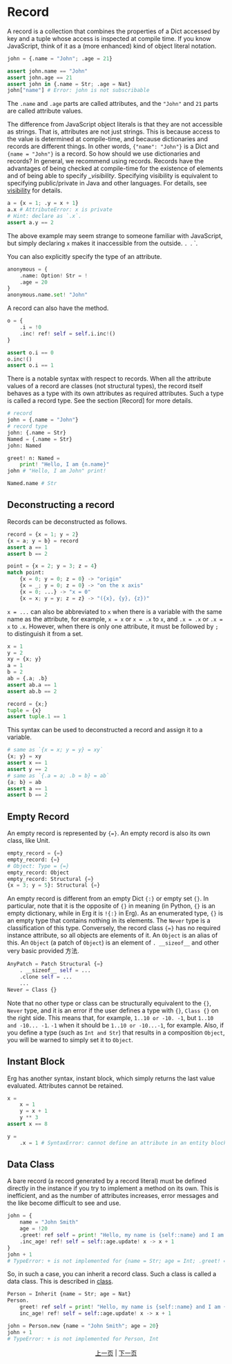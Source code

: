 # Record

A record is a collection that combines the properties of a Dict accessed by key and a tuple whose access is inspected at compile time.
If you know JavaScript, think of it as a (more enhanced) kind of object literal notation.

```python
john = {.name = "John"; .age = 21}

assert john.name == "John"
assert john.age == 21
assert john in {.name = Str; .age = Nat}
john["name"] # Error: john is not subscribable
```

The `.name` and `.age` parts are called attributes, and the `"John"` and `21` parts are called attribute values.

The difference from JavaScript object literals is that they are not accessible as strings. That is, attributes are not just strings.
This is because access to the value is determined at compile-time, and because dictionaries and records are different things. In other words, `{"name": "John"}` is a Dict and `{name = "John"}` is a record.
So how should we use dictionaries and records?
In general, we recommend using records. Records have the advantages of being checked at compile-time for the existence of elements and of being able to specify __visibility_.
Specifying visibility is equivalent to specifying public/private in Java and other languages. For details, see [visibility](./15_visibility.md) for details.

```python
a = {x = 1; .y = x + 1}
a.x # AttributeError: x is private
# Hint: declare as `.x`.
assert a.y == 2
```

The above example may seem strange to someone familiar with JavaScript, but simply declaring `x` makes it inaccessible from the outside. `. `. `.

You can also explicitly specify the type of an attribute.

```python
anonymous = {
    .name: Option! Str = !
    .age = 20
}
anonymous.name.set! "John"
```

A record can also have the method.

```python
o = {
    .i = !0
    .inc! ref! self = self.i.inc!()
}

assert o.i == 0
o.inc!()
assert o.i == 1
```

There is a notable syntax with respect to records. When all the attribute values of a record are classes (not structural types), the record itself behaves as a type with its own attributes as required attributes.
Such a type is called a record type. See the section [Record] for more details.

```python
# record
john = {.name = "John"}
# record type
john: {.name = Str}
Named = {.name = Str}
john: Named

greet! n: Named =
    print! "Hello, I am {n.name}"
john # "Hello, I am John" print!

Named.name # Str
```

## Deconstructing a record

Records can be deconstructed as follows.

```python
record = {x = 1; y = 2}
{x = a; y = b} = record
assert a == 1
assert b == 2

point = {x = 2; y = 3; z = 4}
match point:
    {x = 0; y = 0; z = 0} -> "origin"
    {x = _; y = 0; z = 0} -> "on the x axis"
    {x = 0; ...} -> "x = 0"
    {x = x; y = y; z = z} -> "({x}, {y}, {z})"
```

`x = ...` can also be abbreviated to `x` when there is a variable with the same name as the attribute, for example, `x = x` or `x = .x` to `x`, and `.x = .x` or `.x = x` to `.x`.
However, when there is only one attribute, it must be followed by `;` to distinguish it from a set.

```python
x = 1
y = 2
xy = {x; y}
a = 1
b = 2
ab = {.a; .b}
assert ab.a == 1
assert ab.b == 2

record = {x;}
tuple = {x}
assert tuple.1 == 1
```

This syntax can be used to deconstructed a record and assign it to a variable.

```python
# same as `{x = x; y = y} = xy`
{x; y} = xy
assert x == 1
assert y == 2
# same as `{.a = a; .b = b} = ab`
{a; b} = ab
assert a == 1
assert b == 2
```

## Empty Record

An empty record is represented by `{=}`. An empty record is also its own class, like Unit.

```python
empty_record = {=}
empty_record: {=}
# Object: Type = {=}
empty_record: Object
empty_record: Structural {=}
{x = 3; y = 5}: Structural {=}
```

An empty record is different from an empty Dict `{:}` or empty set `{}`. In particular, note that it is the opposite of `{}` in meaning (in Python, `{}` is an empty dictionary, while in Erg it is `!{:}` in Erg).
As an enumerated type, `{}` is an empty type that contains nothing in its elements. The `Never` type is a classification of this type.
Conversely, the record class `{=}` has no required instance attribute, so all objects are elements of it. An `Object` is an alias of this.
An `Object` (a patch of `Object`) is an element of `. __sizeof__` and other very basic provided 方法.

```python
AnyPatch = Patch Structural {=}
    . __sizeof__ self = ...
    .clone self = ...
    ...
Never = Class {}
```

Note that no other type or class can be structurally equivalent to the `{}`, `Never` type, and it is an error if the user defines a type with `{}`, `Class {}` on the right side.
This means that, for example, `1..10 or -10. -1`, but `1..10 and -10... -1`. `-1` when it should be `1..10 or -10...-1`, for example.
Also, if you define a type (such as `Int and Str`) that results in a composition `Object`, you will be warned to simply set it to `Object`.

## Instant Block

Erg has another syntax, instant block, which simply returns the last value evaluated. Attributes cannot be retained.

```python
x =
    x = 1
    y = x + 1
    y ** 3
assert x == 8

y =
    .x = 1 # SyntaxError: cannot define an attribute in an entity block
```

## Data Class

A bare record (a record generated by a record literal) must be defined directly in the instance if you try to implement a method on its own.
This is inefficient, and as the number of attributes increases, error messages and the like become difficult to see and use.

```python
john = {
    name = "John Smith"
    age = !20
    .greet! ref self = print! "Hello, my name is {self::name} and I am {self::age} years old."
    .inc_age! ref! self = self::age.update! x -> x + 1
}
john + 1
# TypeError: + is not implemented for {name = Str; age = Int; .greet! = Ref(Self). () => None; inc_age! = Ref! () => None}, Int
```

So, in such a case, you can inherit a record class. Such a class is called a data class.
This is described in [class](./type/04_class.md).

```python
Person = Inherit {name = Str; age = Nat}
Person.
    greet! ref self = print! "Hello, my name is {self::name} and I am {self::age} years old."
    inc_age! ref! self = self::age.update! x -> x + 1

john = Person.new {name = "John Smith"; age = 20}
john + 1
# TypeError: + is not implemented for Person, Int
```

<p align='center'>
    <a href='./12_tuple.md'>上一页</a> | <a href='./14_set.md'>下一页</a>
</p>
